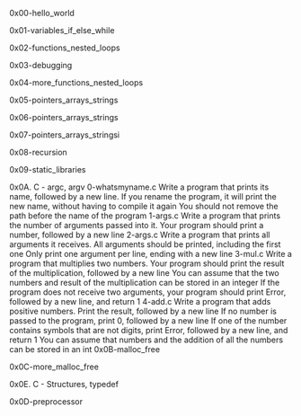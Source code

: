 0x00-hello_world

0x01-variables_if_else_while

0x02-functions_nested_loops

0x03-debugging

0x04-more_functions_nested_loops

0x05-pointers_arrays_strings

0x06-pointers_arrays_strings

0x07-pointers_arrays_stringsi

0x08-recursion

0x09-static_libraries

0x0A. C - argc, argv
	0-whatsmyname.c
		Write a program that prints its name, followed by a new line.
		If you rename the program, it will print the new name, without having to compile it again
		You should not remove the path before the name of the program
	1-args.c
		Write a program that prints the number of arguments passed into it.
		Your program should print a number, followed by a new line
	2-args.c
		Write a program that prints all arguments it receives.
		All arguments should be printed, including the first one
		Only print one argument per line, ending with a new line
	3-mul.c
		Write a program that multiplies two numbers.
		Your program should print the result of the multiplication, followed by a new line
		You can assume that the two numbers and result of the multiplication can be stored in an integer
		If the program does not receive two arguments, your program should print Error, followed by a new line, and return 1
	4-add.c
		Write a program that adds positive numbers.
		Print the result, followed by a new line
		If no number is passed to the program, print 0, followed by a new line
		If one of the number contains symbols that are not digits, print Error, followed by a new line, and return 1
		You can assume that numbers and the addition of all the numbers can be stored in an int
0x0B-malloc_free

0x0C-more_malloc_free

0x0E. C - Structures, typedef

0x0D-preprocessor

